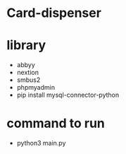 # Card-dispenser

# library
  - abbyy
  - nextion
  - smbus2
  - phpmyadmin
  - pip install mysql-connector-python

# command to run
  - python3 main.py
  
